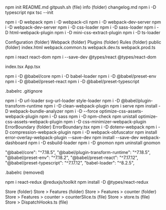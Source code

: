 npm init
README.md
gitpush.sh (file)
info (folder)
changelog.md
npm i -D typescript
npx tsc --init

<!-- Webpack  -->

npm i -D webpack
npm i -D webpack-cli
npm i -D webpack-dev-server
npm i -D webpack-dev-server
npm i -D css-loader
npm i -D sass-loader
npm i -D html-webpack-plugin
npm i -D mini-css-extract-plugin
npm i -D ts-loader

Configuration (folder)
Webpack (folder)
Plugins (folder)
Rules (folder)
public (folder)
index.html
webpack.common.ts
webpack.dev.ts
webpack.prod.ts

<!-- React -->

npm i react react-dom
npm i --save-dev @types/react @types/react-dom

index.tsx
App.tsx

npm i -D @babel/core
npm i -D babel-loader
npm i -D @babel/preset-env
npm i -D @babel/preset-react
npm i -D @babel/preset-typescript

.babelrc
.gitignore

npm i -D url-loader svg-url-loader style-loader
npm i -D @babel/plugin-transform-runtime
npm i -D clean-webpack-plugin
npm i serve
npm install -D webpack-bundle-analyzer
npm i -D --force optimize-css-assets-webpack-plugin
npm i -D sass
npm i -D npm-check
npm unistall optimize-css-assets-webpack-plugin
npm i -D css-minimizer-webpack-plugin
ErrorBoundary (folder)
ErrorBoundary.tsx
npm i -D dotenv-webpack
npm i -D compression-webpack-plugin
npm i -D webpack-obfuscator
npm install error-overlay-webpack-plugin --save-dev
npm install --save-dev webpack-dashboard
npm i -D esbuild-loader
npm i -D gnomon
npm uninstall gnomon

<!-- removed babel (MAJOR) -->
<!-- removed because there is no build time type checking, which is provided by ts-loader -->

"@babel/core": "^7.18.5",
"@babel/plugin-transform-runtime": "^7.18.5",
"@babel/preset-env": "^7.18.2",
"@babel/preset-react": "^7.17.12",
"@babel/preset-typescript": "^7.17.12",
"babel-loader": "^8.2.5",

.babelrc (removed)

npm i react-redux @reduxjs/toolkit
npm install -D @types/react-redux

Store (folder)
Store > Features (folder)
Store > Features > counter (folder)
Store > Features > counter > counterSlice.ts (file)
Store > store.ts (file)
Store > DispatchHooks.ts (file)
